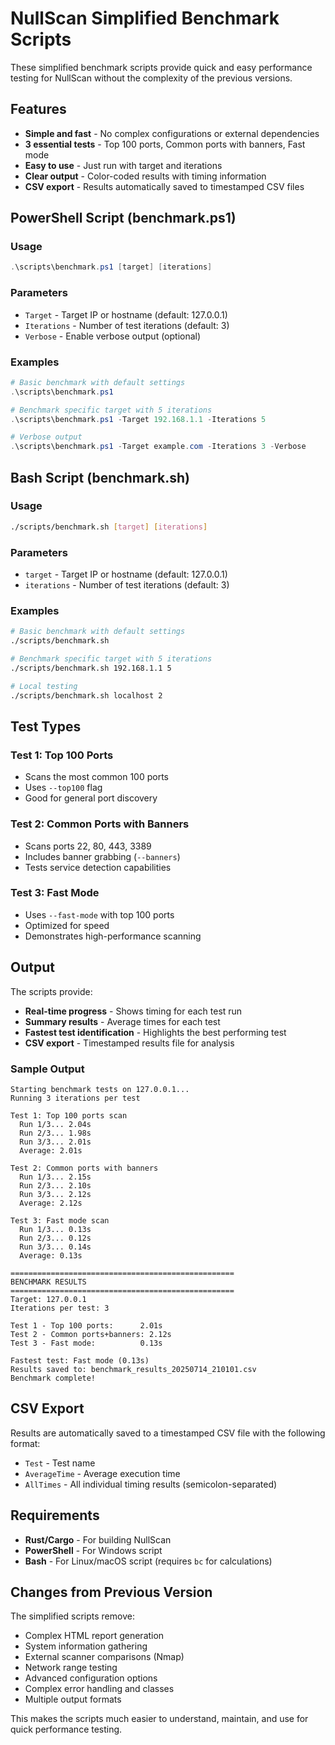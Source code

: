 # NullScan Simplified Benchmark Scripts

These simplified benchmark scripts provide quick and easy performance testing for NullScan without the complexity of the previous versions.

## Features

- **Simple and fast** - No complex configurations or external dependencies
- **3 essential tests** - Top 100 ports, Common ports with banners, Fast mode
- **Easy to use** - Just run with target and iterations
- **Clear output** - Color-coded results with timing information
- **CSV export** - Results automatically saved to timestamped CSV files

## PowerShell Script (benchmark.ps1)

### Usage
```powershell
.\scripts\benchmark.ps1 [target] [iterations]
```

### Parameters
- `Target` - Target IP or hostname (default: 127.0.0.1)
- `Iterations` - Number of test iterations (default: 3)
- `Verbose` - Enable verbose output (optional)

### Examples
```powershell
# Basic benchmark with default settings
.\scripts\benchmark.ps1

# Benchmark specific target with 5 iterations
.\scripts\benchmark.ps1 -Target 192.168.1.1 -Iterations 5

# Verbose output
.\scripts\benchmark.ps1 -Target example.com -Iterations 3 -Verbose
```

## Bash Script (benchmark.sh)

### Usage
```bash
./scripts/benchmark.sh [target] [iterations]
```

### Parameters
- `target` - Target IP or hostname (default: 127.0.0.1)
- `iterations` - Number of test iterations (default: 3)

### Examples
```bash
# Basic benchmark with default settings
./scripts/benchmark.sh

# Benchmark specific target with 5 iterations
./scripts/benchmark.sh 192.168.1.1 5

# Local testing
./scripts/benchmark.sh localhost 2
```

## Test Types

### Test 1: Top 100 Ports
- Scans the most common 100 ports
- Uses `--top100` flag
- Good for general port discovery

### Test 2: Common Ports with Banners
- Scans ports 22, 80, 443, 3389
- Includes banner grabbing (`--banners`)
- Tests service detection capabilities

### Test 3: Fast Mode
- Uses `--fast-mode` with top 100 ports
- Optimized for speed
- Demonstrates high-performance scanning

## Output

The scripts provide:
- **Real-time progress** - Shows timing for each test run
- **Summary results** - Average times for each test
- **Fastest test identification** - Highlights the best performing test
- **CSV export** - Timestamped results file for analysis

### Sample Output
```
Starting benchmark tests on 127.0.0.1...
Running 3 iterations per test

Test 1: Top 100 ports scan
  Run 1/3... 2.04s
  Run 2/3... 1.98s
  Run 3/3... 2.01s
  Average: 2.01s

Test 2: Common ports with banners
  Run 1/3... 2.15s
  Run 2/3... 2.10s
  Run 3/3... 2.12s
  Average: 2.12s

Test 3: Fast mode scan
  Run 1/3... 0.13s
  Run 2/3... 0.12s
  Run 3/3... 0.14s
  Average: 0.13s

==================================================
BENCHMARK RESULTS
==================================================
Target: 127.0.0.1
Iterations per test: 3

Test 1 - Top 100 ports:      2.01s
Test 2 - Common ports+banners: 2.12s
Test 3 - Fast mode:          0.13s

Fastest test: Fast mode (0.13s)
Results saved to: benchmark_results_20250714_210101.csv
Benchmark complete!
```

## CSV Export

Results are automatically saved to a timestamped CSV file with the following format:
- `Test` - Test name
- `AverageTime` - Average execution time
- `AllTimes` - All individual timing results (semicolon-separated)

## Requirements

- **Rust/Cargo** - For building NullScan
- **PowerShell** - For Windows script
- **Bash** - For Linux/macOS script (requires `bc` for calculations)

## Changes from Previous Version

The simplified scripts remove:
- Complex HTML report generation
- System information gathering
- External scanner comparisons (Nmap)
- Network range testing
- Advanced configuration options
- Complex error handling and classes
- Multiple output formats

This makes the scripts much easier to understand, maintain, and use for quick performance testing.
